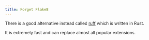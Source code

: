 ```yaml
---
title: Forget Flake8
---
```


There is a good alternative instead called [ruff](https://beta.ruff.rs/docs/)
 which is written in Rust.

It is extremely fast and can replace almost all popular extensions.